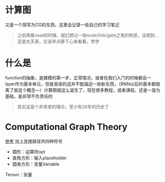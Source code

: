 # 计算图
又是一个简写为CG的东西，这里会记录一些自己的学习笔记

> 之前再看neat的时候，就幻想过一些node/link/gate之类的构思，没想到...还是太天真，应该早点静下心来看看，学学

# 什么是
function的抽象，是建模的第一步，正常情况，或者在我们入门的时候都会一layer作为基本单元，但是渐渐的这并不能描述一些新东西，（RNN以后的基本都脱离了层这个概念—）计算图就这么诞生了，现在很多教程，或者课程，还是一层为基础，是非常不负责任的

> 其实这是个非常老的理论，至少有20年的历史了

# Computational Graph Theory
[参考](https://jizhi.im/blog/post/deep_learning_from_scratch_1)
加上连接路径共四种符号

- 圆形：运算符opt
- 直角方形：输入placeholder
- 圆角方形：变量Variable

Tensor：张量

